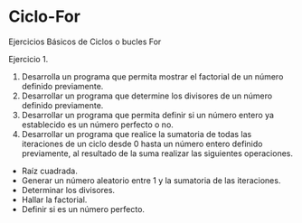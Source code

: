 # Ciclo-For
Ejercicios Básicos de Ciclos o bucles For


Ejercicio 1.
1. Desarrolla un programa que permita mostrar el factorial de un número
definido previamente.
2. Desarrollar un programa que determine los divisores de un número
definido previamente.
3. Desarrollar un programa que permita definir si un número entero ya
establecido es un número perfecto o no.
4. Desarrollar un programa que realice la sumatoria de todas las
iteraciones de un ciclo desde 0 hasta un número entero definido
previamente, al resultado de la suma realizar las siguientes
operaciones.
- Raíz cuadrada.
- Generar un número aleatorio entre 1 y la sumatoria de las iteraciones.
- Determinar los divisores.
- Hallar la factorial.
- Definir si es un número perfecto.
